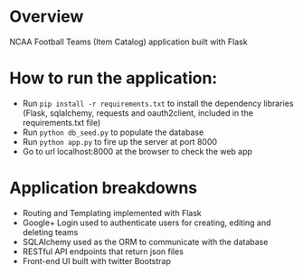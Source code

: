 # Overview
NCAA Football Teams (Item Catalog) application built with Flask

# How to run the application:
- Run `pip install -r requirements.txt` to install the dependency libraries (Flask, sqlalchemy, requests and oauth2client, included in the requirements.txt file)
- Run `python db_seed.py` to populate the database
- Run `python app.py` to fire up the server at port 8000
- Go to url localhost:8000 at the browser to check the web app

# Application breakdowns
- Routing and Templating implemented with Flask
- Google+ Login used to authenticate users for creating, editing and deleting teams
- SQLAlchemy used as the ORM to communicate with the database
- RESTful API endpoints that return json files
- Front-end UI built with twitter Bootstrap


